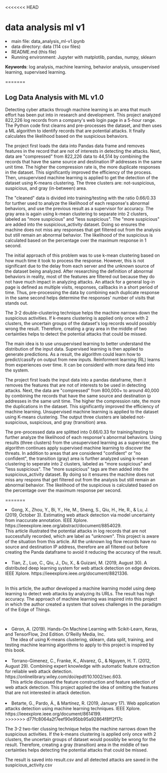 <<<<<<< HEAD
# data analysis ml v1

<li>main file: data_analysis_ml-v1.ipynb</li>
<li>data directory: data (114 csv files)</li>
<li>README.md (this file)</li>
<li>Running environment: Jupyter with matplotlib, pandas, numpy, sklearn</li>


<b>Keywords</b>: log analysis, machine learning, behavior analysis, unsupervised learning, supervised learning.

=======
## Log Data Analysis with ML v1.0
Detecting cyber attacks through machine learning is an area that much effort has been put into in research and development. This project analyzed 822,226 log records from a  company's web login page in a 5-hour range. The Python code first clearns and pre-processes the dataset, and then uses a ML algorithm to identify records that are potential attacks. It finally calculates the likelihood based on the suspicious behaviors. 

The project first loads the data into Pandas data frame and removes features in the record that are not of interests in detecting the attacks. Next, data are "compressed" from 822,226 data to 44,514 by combining the records that have the same source and destination IP addresses in the same unit time. The higher the compression rate is, the more duplicate responses in the dataset. This significantly improved the efficiency of the process. Then, unsupervised machine learning is applied to get the detection of the dataset using K-means clustering. The three clusters are: not-suspicious, suspicious, and gray (in-between) area. 

The "cleaned" data is divided into training/testing with the ratio 0.66/0.33 for turther used to analyze the likelihood of each response's abnormal behaviors, and use the previous result as a supervisor for accuracy. The gray area is again using k-mean clustering to separate into 2 clusters, labeled as "more suspicious" and "less suspicious". The "more suspicious" are added into the suspicious_activity dataset. Doing so ensures the machine does not miss any responses that get filtered out from the analysis but still remain an abnormal behavior. The likelihood of the suspicious is calculated based on the percentage over the maximum response in 1 second.

The initial approach of this problem was to use k-mean clustering based on how much time it took to process the response. However, this is not significant due to the delay from each server and the unknown source of the dataset being analyzed. After researching the definition of abnormal behaviors in reality, most of the features are filtered out because they do not have much impact in analyzing attacks. An attack for a general log-in page is defined as multiple visits, responses, callbacks in a short period of time. Thus, pre-processing the data by combining each duplicate response in the same second helps determine the responses' number of visits that stands out.

The 3-2 double-clustering technique helps the machine narrows down the suspicious activities. If k-means clustering is applied only once with 2 clusters, the uncertain groups of the dataset's log records would possibly wrong the result. Therefore, creating a gray area in the middle of two certainties helps to detect the potential attacks that could be missed.

The main idea is to use unsupervised learning to better understand the distribution of the input data. Supervised learning is then applied to generate predictions. As a result, the algorithm could learn how to predict/cassify on output from new inputs. Reinforment learning (RL) learns from experiences over time. It can be considerd with more data feed into the system. 

The project first loads the input data into a pandas dataframe, then it removes the features that are not of interests to be used in detecting attacks. Next, the data are "compressed" from 800,000+ to around 40,000 by combining the records that have the same source and destination ip addresses in the same unit time. The higher the compression rate, the more the duplications in the dataset. This significantly improved the efficiency of machine learning. Unsupervised machine learning is applied to the dataset using K-means clustering. The output three clusters are labeled not-suspicious, suspicious, and gray (transition) area. 

The pre-processed data are splitted into 0.66/0.33 for training/testing to further analyze the likelihood of each response's abnormal behaviors. Using results (three clusters) from the unsupervised learning as a superviser, the algorithm continues apply supervised machine learning to discover the threats. In addition to areas that are considered "confident" or "no confident", the transition (gray) area is further analyzed using k-mean clustering to seperate into 2 clusters, labeled as "more suspicious" and "less suspicious". The "more suspicious" tags are then added into the suspicious_activity dataset. By doing so it ensures the machine does not miss any respons that get filtered out from the analysis but still remain an abnormal behavior. The likelihood of the suspicious is calculated based on the percentage over the maximum response per second.

=======
<li>Gong, X., Zhou, Y., Bi, Y., He, M., Sheng, S., Qiu, H., He, R., & Lu, J. (2019, October 3). Estimating web attack detection via model uncertainty from inaccurate annotation. IEEE Xplore. https://ieeexplore.ieee.org/abstract/document/8854029. 
    
<br>This article illustrated the potential attacks in log records that are not successfully recorded, which are label as "unknown". This project is aware of the situation from this article. All the unknown log flow records have no source and destination IP address, therefore are all filtered out before creating the Panda dataframe to avoid it reducing the accuracy of the result.</li><br>
<li>Tian, Z., Luo, C., Qiu, J., Du, X., & Guizani, M. (2019, August 30). A distributed deep learning system for web attack detection on edge devices. IEEE Xplore. https://ieeexplore.ieee.org/document/8821336. 

<br>In this article, the author developed a machine learning model using deep learning to detect web attacks by analyzing its URLs. The result has high accuracy. The approach of machine learning was inspired into this project in which the author created a system that solves challenges in the paradigm of the Edge of Things.</li><br>
<li>Géron, A. (2019). Hands-On Machine Learning with Scikit-Learn, Keras, and TensorFlow, 2nd Edition. O'Reilly Media, Inc.
<br>
    
The idea of using K-means clustering, sklearn, data split, training, and testing machine learning algorithms to apply to this project is inspired by this book. </li><br>
<li>Torrano-Gimenez, C., Franke, K., Alvarez, G., & Nguyen, H. T. (2012, August 29). Combining expert knowledge with automatic feature extraction for reliable web attack detection. https://onlinelibrary.wiley.com/doi/epdf/10.1002/sec.603. 
<br>
    
This article discussed the feature construction and feature selection of web attack detection. This project applied the idea of omitting the features that are not interested in attack detection. </li><br>
<li>Betarte, G., Pardo, Á., &amp; Martínez, R. (2019, January 17). Web application attacks detection using machine learning techniques. IEEE Xplore. https://ieeexplore.ieee.org/document/8614199. 
<br>
>>>>>>> d77fc8064a2f7eef90e95bb95a92864f8ff2f17c

The 3-2 two-tier clussing technique helps the machine narrows down the suspicious activities. If the k-means clustering is applied only once with 2 clusters, the uncertain groups of dataset would possibly be wrong for the result. Therefore, creating a gray (transition) area in the middle of two certainties helps detecting the potential attacks that could be missed.

The result is saved into result.csv and all detected attacks are saved in the suspicious_activity.csv
